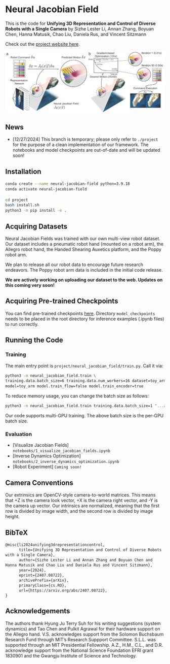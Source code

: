 # Neural Jacobian Field

This is the code for **Unifying 3D Representation and Control of Diverse Robots with a Single Camera** by Sizhe Lester Li, Annan Zhang, Boyuan Chen, Hanna Matusik, Chao Liu, Daniela Rus, and Vincent Sitzmann

Check out the [project website here](https://sizhe-li.github.io/publication/neural_jacobian_field/).

![plot](./assets/teaser.png)

## News
- [12/27/2024] This branch is temporary; please only refer to `./project` for the purpose of a clean implementation of our framework. The notebooks and model checkpoints are out-of-date and will be updated soon!

## Installation

```bash
conda create --name neural-jacobian-field python=3.9.18
conda activate neural-jacobian-field

cd project
bash install.sh
python3 -m pip install -e .
```

## Acquiring Datasets

Neural Jacobian Fields was trained with our own multi-view robot dataset. Our dataset includes a pneumatic robot hand (mounted on a robot arm), the Allegro robot hand, the Handed Shearing Auxetics platform, and the Poppy robot arm.

We plan to release all our robot data to encourage future research endeavors. The Poppy robot arm data is included in the initial code release.

**We are actively working on uploading our dataset to the web. Updates on this coming very soon!**

## Acquiring Pre-trained Checkpoints

You can find pre-trained checkpoints [here](https://drive.google.com/drive/folders/1fq0nngkeRWhCJ_CAyzQopYda20Zu-Zu8?usp=sharing). Directory `model_checkpoints` needs to be placed in the root directory for inference examples (.ipynb files) to run correctly.

## Running the Code

### Training

The main entry point is `project/neural_jacobian_field/train.py`. Call it via:

```bash
python3 -m neural_jacobian_field.train \
training.data.batch_size=6 training.data.num_workers=16 dataset=toy_arm \
model=toy_arm model.train_flow=false model.train_encoder=true
```

To reduce memory usage, you can change the batch size as follows:

```bash
python3 -m neural_jacobian_field.train training.data.batch_size=1 "...all other flags"
```

Our code supports multi-GPU training. The above batch size is the per-GPU batch size.

### Evaluation

- [Visualize Jacobian Fields] `notebooks/1_visualize_jacobian_fields.ipynb`
- [Inverse Dynamics Optimization] `notebooks/2_inverse_dynamics_optimization.ipynb`
- [Robot Experiment] `Coming soon!`

## Camera Conventions

Our extrinsics are OpenCV-style camera-to-world matrices. This means that +Z is the camera look vector, +X is the camera right vector, and -Y is the camera up vector. Our intrinsics are normalized, meaning that the first row is divided by image width, and the second row is divided by image height.


## BibTeX

```
@misc{li2024unifying3drepresentationcontrol,
      title={Unifying 3D Representation and Control of Diverse Robots with a Single Camera}, 
      author={Sizhe Lester Li and Annan Zhang and Boyuan Chen and Hanna Matusik and Chao Liu and Daniela Rus and Vincent Sitzmann},
      year={2024},
      eprint={2407.08722},
      archivePrefix={arXiv},
      primaryClass={cs.RO},
      url={https://arxiv.org/abs/2407.08722}, 
}
```

## Acknowledgements

The authors thank Hyung Ju Terry Suh for his writing suggestions (system dynamics) and Tao Chen and Pulkit Agrawal for their hardware support on the Allegro hand.
V.S. acknowledges support from the Solomon Buchsbaum Research Fund through MIT’s Research Suppport Committee. 
S.L.L. was supported through an MIT Presidential Fellowship. 
A.Z., H.M., C.L., and D.R. acknowledge support from the National Science Foundation EFRI grant 1830901 and the Gwangju Institute of Science and Technology.
